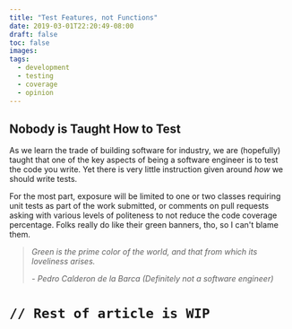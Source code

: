 ```yaml
---
title: "Test Features, not Functions"
date: 2019-03-01T22:20:49-08:00
draft: false
toc: false
images:
tags:
  - development
  - testing
  - coverage
  - opinion
---
```


## Nobody is Taught How to Test

As we learn the trade of building software for industry, we are (hopefully)
taught that one of the key aspects of being a software engineer is to test the
code you write.  Yet there is very little instruction given around _how_ we
should write tests.

For the most part, exposure will be limited to one or two classes requiring unit
tests as part of the work submitted, or comments on pull requests asking with
various levels of politeness to not reduce the code coverage percentage.  Folks
really do like their green banners, tho, so I can't blame them.

> _Green is the prime color of the world, and that from which its loveliness arises._
>
> _\- Pedro Calderon de la Barca (Definitely not a software engineer)_

# `// Rest of article is WIP`
